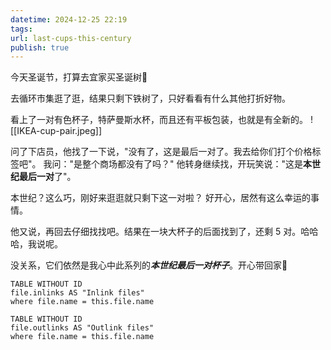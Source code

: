 ```yaml
---
datetime: 2024-12-25 22:19
tags: 
url: last-cups-this-century
publish: true
---
```

今天圣诞节，打算去宜家买圣诞树🎄

去循环市集逛了逛，结果只剩下铁树了，只好看看有什么其他打折好物。

看上了一对有色杯子，特萨曼斯水杯，而且还有平板包装，也就是有全新的。
![[IKEA-cup-pair.jpeg]]

问了下店员，他找了一下说，"没有了，这是最后一对了。我去给你们打个价格标签吧"。
我问："是整个商场都没有了吗？"
他转身继续找，开玩笑说："这是**本世纪最后一对**了"。

本世纪？这么巧，刚好来逛逛就只剩下这一对啦？
好开心，居然有这么幸运的事情。

他又说，再回去仔细找找吧。结果在一块大杯子的后面找到了，还剩 5 对。哈哈哈，我说呢。

没关系，它们依然是我心中此系列的***本世纪最后一对杯子***。开心带回家🥰


```dataview
TABLE WITHOUT ID
file.inlinks AS "Inlink files"
where file.name = this.file.name
```
```dataview
TABLE WITHOUT ID
file.outlinks AS "Outlink files"
where file.name = this.file.name
```